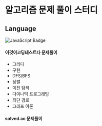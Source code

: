 # 알고리즘 문제 풀이 스터디
## Language
![JavaScript Badge](https://img.shields.io/badge/JavaScript-F7DF1E?style=flat-square&logo=JavaScript&logoColor=black)

#### 이것이코딩테스트다 문제풀이
* 그리디
* 구현
* DFS/BFS
* 정렬
* 이진 탐색
* 다이나믹 프로그래밍
* 최단 경로
* 그래프 이론

#### solved.ac 문제풀이